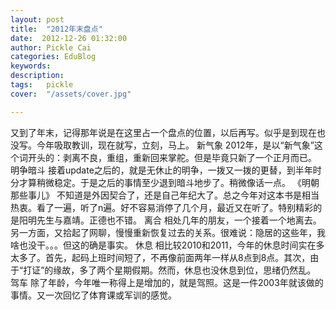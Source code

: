```yaml
---
layout: post  
title:  "2012年末盘点"
date:  2012-12-26 01:32:00
author: Pickle Cai  
categories: EduBlog  
keywords: 
description:   
tags:	pickle   
cover:  "/assets/cover.jpg"  

---
```


 又到了年末，记得那年说是在这里占一个盘点的位置，以后再写。似乎是到现在也没写。今年吸取教训，现在就写，立刻，马上。 新气象 2012年，是以“新气象”这个词开头的：剥离不良，重组，重新回来掌舵。但是毕竟只新了一个正月而已。 明争暗斗 接着update之后的，就是无休止的明争，一拨又一拨的更替，到半年时分才算稍微稳定。于是之后的事情至少退到暗斗地步了。稍微像话一点。 《明朝那些事儿》 不知道是外因契合了，还是自己年纪大了。总之今年对这本书是相当热衷。看了一遍，听了n遍。好不容易消停了几个月，最近又在听了。特别精彩的是阳明先生与嘉靖。正德也不错。 离合 相处几年的朋友，一个接着一个地离去。另一方面，又拾起了网聊，慢慢重新恢复过去的关系。很难说：隐居的这些年，我啥也没干。。。但这的确是事实。 休息 相比较2010和2011，今年的休息时间实在多太多了。首先，起码上班时间短了，不再像前面两年一样从8点到8点。其次，由于“打证”的缘故，多了两个星期假期。然而，休息也没休息到位，思绪仍然乱。 驾车 除了年龄，今年唯一称得上是增加的，就是驾照。这是一件2003年就该做的事情。又一次回忆了体育课或军训的感觉。								

		    
